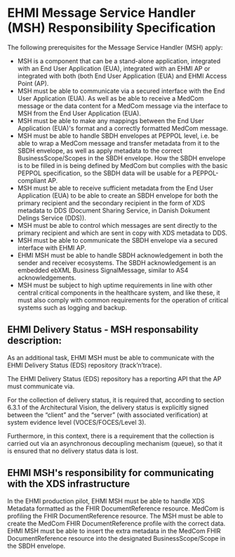 # EHMI Message Service Handler (MSH) Responsibility Specification

The following prerequisites for the Message Service Handler (MSH) apply:

-   MSH is a component that can be a stand-alone application, integrated with an End User Application (EUA), integrated with an EHMI AP or integrated with both (both End User Application (EUA)  and EHMI Access Point (AP).
-   MSH must be able to communicate via a secured interface with the End User Application (EUA). As well as be able to receive a MedCom message or the data content for a MedCom message via the interface to MSH from the End User Application (EUA).
-   MSH must be able to make any mappings between the End User Application (EUA)'s format and a correctly formatted MedCom message.
-   MSH must be able to handle SBDH envelopes at PEPPOL level, i.e. be able to wrap a MedCom message and transfer metadata from it to the SBDH envelope, as well as apply metadata to the correct BusinessScope/Scopes in the SBDH envelope. How the SBDH envelope is to be filled in is being defined by MedCom but complies with the basic PEPPOL specification, so the SBDH data will be usable for a PEPPOL-compliant AP.
-   MSH must be able to receive sufficient metadata from the End User Application (EUA)  to be able to create an SBDH envelope for both the primary recipient and the secondary recipient in the form of XDS metadata to DDS (Document Sharing Service, in Danish Dokument Delings Service (DDS)).
-   MSH must be able to control which messages are sent directly to the primary recipient and which are sent in copy with XDS metadata to DDS.
-   MSH must be able to communicate the SBDH envelope via a secured interface with EHMI AP.
-   EHMI MSH must be able to handle SBDH acknowledgement in both the sender and receiver ecosystems. The SBDH acknowledgement is an embedded ebXML Business SignalMessage, similar to AS4 acknowledgements.
-   MSH must be subject to high uptime requirements in line with other central critical components in the healthcare system, and like these, it must also comply with common requirements for the operation of critical systems such as logging and backup.


## EHMI Delivery Status - MSH responsability description:

As an additional task, EHMI MSH must be able to communicate with the EHMI Delivery Status (EDS) repository (track’n’trace).

The EHMI Delivery Status (EDS) repository has a reporting API that the AP must communicate via. 

For the collection of delivery status, it is required that, according to section 6.3.1 of the Architectural Vision, the delivery status is explicitly signed between the “client” and the “server” (with associated verification) at system evidence level (VOCES/FOCES/Level 3).

Furthermore, in this context, there is a requirement that the collection is carried out via an asynchronous decoupling mechanism (queue), so that it is ensured that no delivery status data is lost.


## EHMI MSH's responsibility for communicating with the XDS infrastructure

In the EHMI production pilot, EHMI MSH must be able to handle XDS Metadata formatted as the FHIR DocumentReference resource. MedCom is profiling the FHIR DocumentReference resource. The MSH must be able to create the MedCom FHIR DocumentReference profile with the correct data. EHMI MSH must be able to insert the extra metadata in the MedCom FHIR DocumentReference resource into the designated BusinessScope/Scope in the SBDH envelope.

